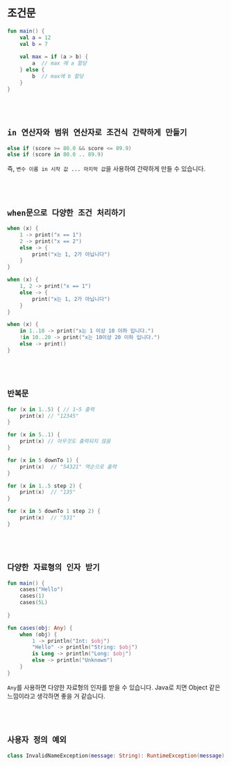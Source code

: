 # `조건문`

```kotlin
fun main() {
    val a = 12
    val b = 7
    
    val max = if (a > b) {
        a  // max 에 a 할당
    } else {
        b  // max에 b 할당
    }
}
```

<br> <br>

## `in 연산자와 범위 연산자로 조건식 간략하게 만들기`

```kotlin
else if (score >= 80.0 && score <= 89.9)
else if (score in 80.0 .. 89.9)
```

즉, `변수 이름 in 시작 값 ... 마지막 값`을 사용하여 간략하게 만들 수 있습니다.

<br> <br>

## `when문으로 다양한 조건 처리하기`

```kotlin
when (x) {
    1 -> print("x == 1")
    2 -> print("x == 2")
    else -> {
        print("x는 1, 2가 아닙니다")
    }
}

when (x) {
    1, 2 -> print("x == 1")
    else -> {
        print("x는 1, 2가 아닙니다")
    }
}

when (x) {
    in 1..10 -> print("x는 1 이상 10 이하 입니다.")
    !in 10..20 -> print("x는 10이상 20 이하 입니다.")
    else -> print()
}
```

<br> <br>

## `반복문`

```kotlin
for (x in 1..5) { // 1~5 출력
    print(x) // "12345"
}

for (x in 5..1) { 
    print(x) // 아무것도 출력되지 않음
}

for (x in 5 downTo 1) {
    print(x)  // "54321" 역순으로 출력
}

for (x in 1..5 step 2) {
    print(x)  // "135"
}

for (x in 5 downTo 1 step 2) {
    print(x)  // "531"
}
```

<br> <br>

## `다양한 자료형의 인자 받기`

```kotlin
fun main() {
    cases("Hello")
    cases(1)
    cases(5L)
    
}

fun cases(obj: Any) {
    when (obj) {
        1 -> println("Int: $obj")
        "Hello" -> println("String: $obj")
        is Long -> println("Long: $obj")
        else -> println("Unknown")
    }
}
```

`Any`를 사용하면 다양한 자료형의 인자를 받을 수 있습니다. Java로 치면 Object 같은 느낌이라고 생각하면 좋을 거 같습니다.

<br> <br>

## `사용자 정의 예외`

```kotlin
class InvalidNameException(message: String): RuntimeException(message)
```

